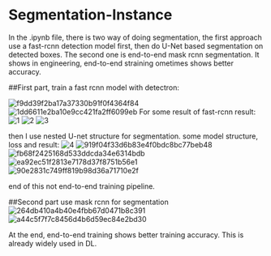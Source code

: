 # Segmentation-Instance
In the .ipynb file, there is two way of doing segmentation, the first approach use a fast-rcnn detection model first, then do U-Net based segmentation on detected boxes. The second one is end-to-end mask rcnn segmentation. It shows in engineering, end-to-end straining ometimes shows better accuracy.

##First part, train a fast rcnn model with detectron:

![f9dd39f2ba17a37330b91f0f4364f84](https://user-images.githubusercontent.com/66981525/212870432-5404ce03-76d7-4cb2-891b-d3d4b0bfc30d.png)
![1dd6611e2ba10e9cc421fa2ff6099eb](https://user-images.githubusercontent.com/66981525/212870488-adbc697f-6452-4931-930a-c68cf2780c4b.png)
For some result of fast-rcnn result:
![1](https://user-images.githubusercontent.com/66981525/212870816-7f83ee41-d88b-455e-a18b-4c96faf426a3.png)
![2](https://user-images.githubusercontent.com/66981525/212870890-5118e47d-5914-4c64-a670-f506959006a0.png)
![3](https://user-images.githubusercontent.com/66981525/212870904-7aede4fb-a24d-4036-b036-ebcae6280a6b.png)

then I use nested U-net structure for segmentation. some model structure, loss and result:
![4](https://user-images.githubusercontent.com/66981525/212871217-ed42a09f-477b-4e6f-9f86-a7b9ab8941ba.png)
![919f04f33d6b83e4f0bdc8bc77beb48](https://user-images.githubusercontent.com/66981525/212871236-6b2bb93f-3322-45f7-a94c-68ca86e25ce7.png)
![fb68f2425168d533ddcda34e6314bdb](https://user-images.githubusercontent.com/66981525/212871265-18587dbc-2b3e-45c4-bbc3-0c29a436333a.png)
![ea92ec51f2813e7178d37f8751b56e1](https://user-images.githubusercontent.com/66981525/212871280-31e3d413-c8ab-4aa7-989b-491646e2ddea.png)
![90e2831c749ff819b98d36a71710e2f](https://user-images.githubusercontent.com/66981525/212871299-0e0c8349-9b86-43fe-999a-8903693f5233.png)

end of this not end-to-end training pipeline.

##Second part
use mask rcnn for segmentation
![264db410a4b40e4fbb67d0471b8c391](https://user-images.githubusercontent.com/66981525/212871698-65342d6b-8997-4ff2-a3c9-802926ebe1b3.png)
![a44c5f7f7c8456d4b6d59ec84e2bd30](https://user-images.githubusercontent.com/66981525/212871711-41b9294e-9866-4d33-a951-64e87afac3c7.png)

At the end, end-to-end training shows better training accuracy. This is already widely used in DL.

